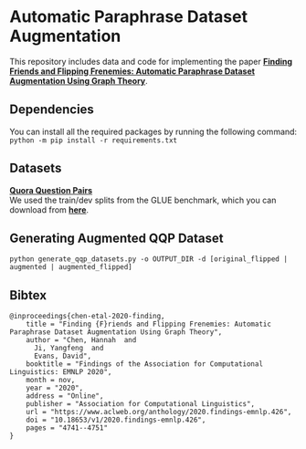 # Automatic Paraphrase Dataset Augmentation
This repository includes data and code for implementing the paper **[Finding Friends and Flipping Frenemies: Automatic Paraphrase Dataset Augmentation Using Graph Theory](https://arxiv.org/abs/2011.01856)**.

## Dependencies
You can install all the required packages by running the following command: \
```python -m pip install -r requirements.txt```

## Datasets
**[Quora Question Pairs](https://www.quora.com/q/quoradata/First-Quora-Dataset-Release-Question-Pairs)** \
We used the train/dev splits from the GLUE benchmark, which you can download from **[here](https://gluebenchmark.com/tasks)**.

## Generating Augmented QQP Dataset
```python generate_qqp_datasets.py -o OUTPUT_DIR -d [original_flipped | augmented | augmented_flipped] ```

## Bibtex
```
@inproceedings{chen-etal-2020-finding,
    title = "Finding {F}riends and Flipping Frenemies: Automatic Paraphrase Dataset Augmentation Using Graph Theory",
    author = "Chen, Hannah  and
      Ji, Yangfeng  and
      Evans, David",
    booktitle = "Findings of the Association for Computational Linguistics: EMNLP 2020",
    month = nov,
    year = "2020",
    address = "Online",
    publisher = "Association for Computational Linguistics",
    url = "https://www.aclweb.org/anthology/2020.findings-emnlp.426",
    doi = "10.18653/v1/2020.findings-emnlp.426",
    pages = "4741--4751"
}
```